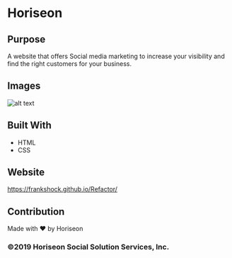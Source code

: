 # Horiseon

## Purpose
A website that offers Social media marketing to increase your visibility and find the right customers for your business. 

## Images
![alt text](https://frankshock.github.io/Refactor/assets/images/Screenshot1.JPG)

## Built With
* HTML
* CSS

## Website
https://frankshock.github.io/Refactor/

## Contribution
Made with ❤️ by Horiseon

### ©2019 Horiseon Social Solution Services, Inc. 
